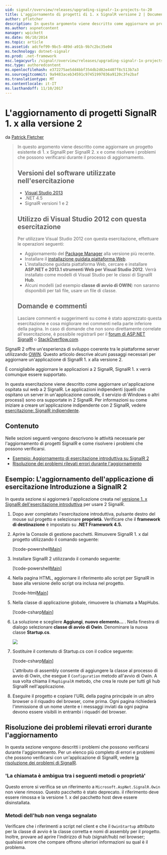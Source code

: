 ```yaml
---
uid: signalr/overview/releases/upgrading-signalr-1x-projects-to-20
title: L'aggiornamento di progetti di 1. x SignalR versione 2 | Documenti Microsoft
author: pfletcher
description: In questo argomento viene descritto come aggiornare un progetto esistente di 1. x SignalR per SignalR 2. x e come risolvere i problemi che possono verificarsi durante il processo di aggiornamento...
ms.author: aspnetcontent
manager: wpickett
ms.date: 06/10/2014
ms.topic: article
ms.assetid: adcfef99-9bc5-489d-a91b-9b7c2bc35e04
ms.technology: dotnet-signalr
ms.prod: .net-framework
msc.legacyurl: /signalr/overview/releases/upgrading-signalr-1x-projects-to-20
msc.type: authoredcontent
ms.openlocfilehash: e372275ae5dd4bbf354db2d02e4407f8c513b7a3
ms.sourcegitcommit: 9a9483aceb34591c97451997036a9120c3fe2baf
ms.translationtype: MT
ms.contentlocale: it-IT
ms.lasthandoff: 11/10/2017
---
```

<a name="upgrading-signalr-1x-projects-to-version-2"></a>L'aggiornamento di progetti SignalR 1. x alla versione 2
====================
da [Patrick Fletcher](https://github.com/pfletcher)

> In questo argomento viene descritto come aggiornare un progetto esistente di 1. x SignalR per SignalR 2. x e come risolvere i problemi che possono verificarsi durante il processo di aggiornamento.
> 
> ## <a name="software-versions-used-in-the-tutorial"></a>Versioni del software utilizzate nell'esercitazione
> 
> 
> - [Visual Studio 2013](https://www.microsoft.com/visualstudio/eng/2013-downloads)
> - .NET 4.5
> - SignalR versioni 1 e 2
>   
> 
> 
> ## <a name="using-visual-studio-2012-with-this-tutorial"></a>Utilizzo di Visual Studio 2012 con questa esercitazione
> 
> 
> Per utilizzare Visual Studio 2012 con questa esercitazione, effettuare le operazioni seguenti:
> 
> - Aggiornamento del [Package Manager](http://docs.nuget.org/docs/start-here/installing-nuget) alla versione più recente.
> - Installare il [installazione guidata piattaforma Web](https://www.microsoft.com/web/downloads/platform.aspx).
> - L'installazione guidata piattaforma Web, cercare e installare **ASP.NET e 2013.1 strumenti Web per Visual Studio 2012**. Verrà installato come modelli di Visual Studio per le classi di SignalR **Hub**.
> - Alcuni modelli (ad esempio **classe di avvio di OWIN**) non saranno disponibili per tali file, usare un file di classe.
> 
> 
> ## <a name="questions-and-comments"></a>Domande e commenti
> 
> Lasciare commenti e suggerimenti su come è stato apprezzato questa esercitazione e cosa migliorare nei commenti nella parte inferiore della pagina. In caso di domande che non sono direttamente correlate all'esercitazione, è possibile registrarli per il [forum di ASP.NET SignalR](https://forums.asp.net/1254.aspx/1?ASP+NET+SignalR) o [StackOverflow.com](http://stackoverflow.com/).


SignalR 2 offre un'esperienza di sviluppo coerente tra le piattaforme server utilizzando [OWIN](http://owin.org). Questo articolo descrive alcuni passaggi necessari per aggiornare un'applicazione di SignalR 1. x alla versione 2.

È consigliabile aggiornare le applicazioni a 2 SignalR, SignalR 1. x verrà comunque essere supportato.

In questa esercitazione viene descritto come aggiornare un'applicazione ospitata sul web a 2 SignalR. Le applicazioni indipendenti (quelli che ospitano un server in un'applicazione console, il servizio di Windows o altri processi) sono ora supportate in 2 SignalR. Per informazioni su come iniziare a creare un'applicazione indipendente con 2 SignalR, vedere [esercitazione: SignalR indipendente](../deployment/tutorial-signalr-self-host.md).

## <a name="contents"></a>Contenuto

Nelle sezioni seguenti vengono descrivono le attività necessarie per l'aggiornamento di progetti SignalR e come risolvere i problemi che possono verificarsi.

- [Esempio: Aggiornamento di esercitazione introduttiva su SignalR 2](#example)
- [Risoluzione dei problemi rilevati errori durante l'aggiornamento](#troubleshooting)

<a id="example"></a>

## <a name="example-upgrading-the-getting-started-tutorial-application-to-signalr-2"></a>Esempio: L'aggiornamento dell'applicazione di esercitazione Introduzione a SignalR 2

In questa sezione si aggiornerà l'applicazione creata nel [versione 1. x SignalR dell'esercitazione introduttiva](../older-versions/index.md) per usare 2 SignalR.

1. Dopo aver completato l'esercitazione introduttiva, pulsante destro del mouse sul progetto e selezionare **proprietà**. Verificare che il **framework di destinazione** è impostato su **.NET Framework 4.5.**
2. Aprire la Console di gestione pacchetti. Rimuovere SignalR 1. x dal progetto utilizzando il comando seguente:

    [!code-powershell[Main](upgrading-signalr-1x-projects-to-20/samples/sample1.ps1)]
3. Installare SignalR 2 utilizzando il comando seguente:

    [!code-powershell[Main](upgrading-signalr-1x-projects-to-20/samples/sample2.ps1)]
4. Nella pagina HTML, aggiornare il riferimento allo script per SignalR in base alla versione dello script ora inclusa nel progetto.

    [!code-html[Main](upgrading-signalr-1x-projects-to-20/samples/sample3.html)]
5. Nella classe di applicazione globale, rimuovere la chiamata a MapHubs.

    [!code-csharp[Main](upgrading-signalr-1x-projects-to-20/samples/sample4.cs)]
6. La soluzione e scegliere **Aggiungi**, **nuovo elemento...** . Nella finestra di dialogo selezionare **classe di avvio di Owin**. Denominare la nuova classe **Startup.cs**.

    ![](upgrading-signalr-1x-projects-to-20/_static/image1.png)
7. Sostituire il contenuto di Startup.cs con il codice seguente:

    [!code-csharp[Main](upgrading-signalr-1x-projects-to-20/samples/sample5.cs)]

    L'attributo di assembly consente di aggiungere la classe al processo di avvio di Owin, che esegue il `Configuration` metodo all'avvio di Owin. A sua volta chiama il `MapSignalR` metodo, che crea le route per tutti gli hub SignalR nell'applicazione.
8. Eseguire il progetto e copiare l'URL della pagina principale in un altro browser o il riquadro del browser, come prima. Ogni pagina richiederà l'immissione di un nome utente e i messaggi inviati da ogni pagina devono essere visibili in entrambi i riquadri del browser.

<a id="troubleshooting"></a>

## <a name="troubleshooting-errors-encountered-during-upgrading"></a>Risoluzione dei problemi rilevati errori durante l'aggiornamento

In questa sezione vengono descritti i problemi che possono verificarsi durante l'aggiornamento. Per un elenco più completo di errori e problemi che possono verificarsi con un'applicazione di SignalR, vedere [la risoluzione dei problemi di SignalR](../testing-and-debugging/troubleshooting.md).

### <a name="the-call-is-ambiguous-between-the-following-methods-or-properties"></a>'La chiamata è ambigua tra i seguenti metodi o proprietà'

Questo errore si verifica se un riferimento a `Microsoft.AspNet.SignalR.Owin` non viene rimosso. Questo pacchetto è stato deprecato. il riferimento deve essere rimossa e la versione 1. x del pacchetto host deve essere disinstallata.

### <a name="hub-methods-fail-silently"></a>Metodi dell'hub non venga segnalato

Verificare che i riferimenti a script nel client e che il `OwinStartup` attributo per la classe di avvio è la classe corretta e nomi di assembly per il progetto. Inoltre, provare ad aprire l'indirizzo di hub (signalr/hub) nel browser; qualsiasi errore che compare offrono ulteriori informazioni su qual è il problema.
